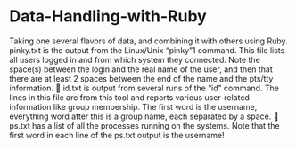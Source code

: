 # Data-Handling-with-Ruby
Taking one several flavors of data, and combining it with others using Ruby.
pinky.txt is the output from the Linux/Unix “pinky”1
command. This file lists all users logged in and from
which system they connected. Note the space(s) between the login and the real name of the user, and
then that there are at least 2 spaces between the end of the name and the pts/tty information.
 id.txt is output from several runs of the “id” command. The lines in this file are from this tool and reports
various user-related information like group membership. The first word is the username, everything word
after this is a group name, each separated by a space.
 ps.txt has a list of all the processes running on the systems. Note that the first word in each line of the
ps.txt output is the username!
